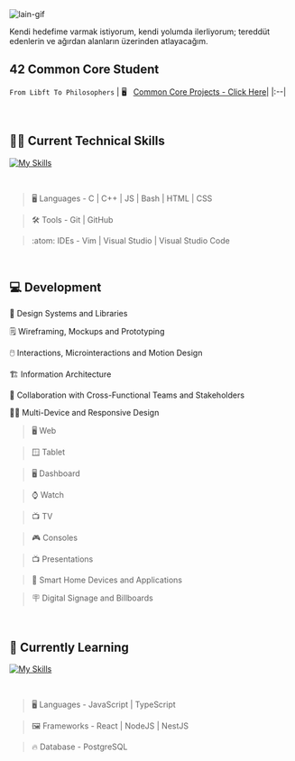 <img src="https://media.tenor.com/ZwiXDI5sKe0AAAAC/lain-serial-experiments-lain.gif" alt="lain-gif" border="0">

<p>Kendi hedefime varmak istiyorum, kendi yolumda ilerliyorum; tereddüt edenlerin ve ağırdan alanların üzerinden atlayacağım.</p>

## 42 Common Core Student

`From Libft To Philosophers`
| 🖥️  &nbsp; [Common Core Projects - Click Here](https://github.com/mogullar/42_projects/blob/main/README.md)|
|:--|

<br>

## 🧑‍💻 Current Technical Skills

[![My Skills](https://skillicons.dev/icons?i=c,cpp,js,bash,vim,py,arduino,vscode,html,css,github,git,visualstudio)](https://skillicons.dev)

<br>

> :desktop_computer:  Languages - C | C++ | JS | Bash | HTML | CSS

> :hammer_and_wrench:  Tools - Git | GitHub

> :atom:  IDEs - Vim | Visual Studio | Visual Studio Code

<br>

## 💻 Development

  📑 Design Systems and Libraries
  
  🗒️ Wireframing, Mockups and Prototyping
  
  🖱️ Interactions, Microinteractions and Motion Design
  
  🏗️ Information Architecture
  
  📢 Collaboration with Cross-Functional Teams and Stakeholders
  
  🧑‍💻 Multi-Device and Responsive Design
  > 🖥️ Web

  > :window: Tablet
 
  > 🖥️ Dashboard

  > ⌚ Watch

  > 📺 TV

  > 🎮 Consoles
 
  > 📺 Presentations

  > 📶 Smart Home Devices and Applications
 
  > :placard: Digital Signage and Billboards
    
</details>

<br>

## 🌱 Currently Learning

[![My Skills](https://skillicons.dev/icons?i=nodejs,react,ts,postgresql)](https://skillicons.dev)

<br>

> :desktop_computer:  Languages - JavaScript | TypeScript

> :framed_picture: Frameworks - React | NodeJS | NestJS

> :fire: Database - PostgreSQL

